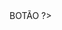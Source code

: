 <!--# Donations / Doações
Doações Web


<!DOCTYPE html>
<html lang="en,es,pt-br">
   

    


 

<head>

</head>
<body>
<p align="center"><img src="https://raw.githubusercontent.com/GamerCleanVic/donations/gh-pages/LPTV.jpeg" alt="LPTV" height="360" width="720"/><br /><br />
      
      
   <p align="center"><a href="https://gamercleanvic.github.io/donations/" alt="DOAÇÃO"
 target="_blank"><button onclick="myFunction()">CLIQUE PARA DOAR</button></a></p>

 </body>   

</html>
-->

<html>
<body>
<?php
<button class="button board-radius:10px #000">BOTÃO</button> ?>
</body>
</html>






